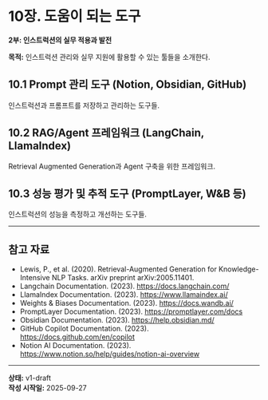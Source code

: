 # 10장. 도움이 되는 도구

**2부: 인스트럭션의 실무 적용과 발전**

**목적:** 인스트럭션 관리와 실무 지원에 활용할 수 있는 툴들을 소개한다.

## 10.1 Prompt 관리 도구 (Notion, Obsidian, GitHub)
인스트럭션과 프롬프트를 저장하고 관리하는 도구들.

## 10.2 RAG/Agent 프레임워크 (LangChain, LlamaIndex)
Retrieval Augmented Generation과 Agent 구축을 위한 프레임워크.

## 10.3 성능 평가 및 추적 도구 (PromptLayer, W&B 등)
인스트럭션의 성능을 측정하고 개선하는 도구들.

---

## 참고 자료

- Lewis, P., et al. (2020). Retrieval-Augmented Generation for Knowledge-Intensive NLP Tasks. arXiv preprint arXiv:2005.11401.
- Langchain Documentation. (2023). https://docs.langchain.com/
- LlamaIndex Documentation. (2023). https://www.llamaindex.ai/
- Weights & Biases Documentation. (2023). https://docs.wandb.ai/
- PromptLayer Documentation. (2023). https://promptlayer.com/docs
- Obsidian Documentation. (2023). https://help.obsidian.md/
- GitHub Copilot Documentation. (2023). https://docs.github.com/en/copilot
- Notion AI Documentation. (2023). https://www.notion.so/help/guides/notion-ai-overview

---

**상태:** v1-draft  
**작성 시작일:** 2025-09-27

